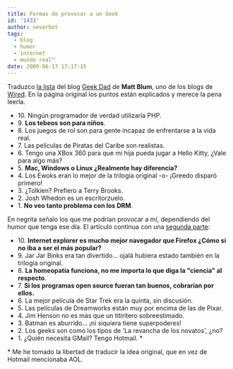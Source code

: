 ```yaml
---
title: Formas de provocar a un Geek
id: '1433'
author: neverbot
tags:
  - blog
  - humor
  - internet
  - mundo real™
date: 2009-06-17 17:17:15
---
```


Traduzco [la lista](http://www.wired.com/geekdad/2009/06/top-10-ways-to-provoke-a-geek-argument/) del blog [Geek Dad](http://www.wired.com/geekdad) de **Matt Blum**, uno de los blogs de [Wired](http://www.wired.com/). En la página original los puntos están explicados y merece la pena leerla.

*   10\. Ningún programador de verdad utilizaría PHP.
*   9\. **Los tebeos son para niños**.
*   8\. Los juegos de rol son para gente incapaz de enfrentarse a la vida real.
*   7\. Las películas de Piratas del Caribe son realistas.
*   6\. Tengo una XBox 360 para que mi hija pueda jugar a Hello Kitty, ¿Vale para algo más?
*   5\. **Mac, Windows o Linux ¿Realmente hay diferencia?**
*   4\. Los Ewoks eran lo mejor de la trilogía original -o- ¡Greedo disparó primero!
*   3\. ¿Tolkien? Prefiero a Terry Brooks.
*   2\. Josh Whedon es un escritorzuelo.
*   1\. **No veo tanto problema con los DRM**.

En negrita señalo los que me podrían provocar a mí, dependiendo del humor que tenga ese día. El artículo continua con una [segunda parte](http://www.wired.com/geekdad/2009/06/ten-more-ways-to-provoke-a-geek-argument/):

*   10\. **Internet explorer es mucho mejor navegador que Firefox ¿Cómo si no iba a ser el más popular?**
*   9\. Jar Jar Binks era tan divertido... ojalá hubiera estado también en la trilogía original.
*   8\. **La homeopatía funciona, no me importa lo que diga la "ciencia" al respecto**.
*   7\. **Si los programas open source fueran tan buenos, cobrarían por ellos.**
*   6\. La mejor película de Star Trek era la quinta, sin discusión.
*   5\. Las películas de Dreamworks están muy por encima de las de Pixar.
*   4\. Jim Henson no es más que un titiritero sobreestimado.
*   3\. Batman es aburrido... ¡ni siquiera tiene superpoderes!
*   2\. Los geeks son como los tipos de 'La revancha de los novatos', ¿no?
*   1\. ¿Quién necesita GMail? Tengo Hotmail. \*

\* Me he tomado la libertad de traducir la idea original, que en vez de Hotmail mencionaba AOL.